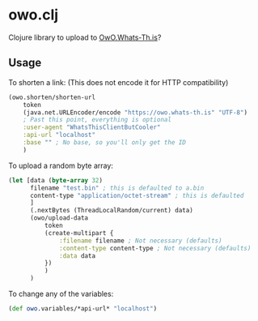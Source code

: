 # owo.clj

Clojure library to upload to [OwO.Whats-Th.is](https://whats-th.is)?

## Usage

To shorten a link: (This does not encode it for HTTP compatibility)

```clojure
(owo.shorten/shorten-url
    token
    (java.net.URLEncoder/encode "https://owo.whats-th.is" "UTF-8")
    ; Past this point, everything is optional
    :user-agent "WhatsThisClientButCooler"
    :api-url "localhost"
    :base "" ; No base, so you'll only get the ID
    )
```

To upload a random byte array:

```clojure
(let [data (byte-array 32)
      filename "test.bin" ; this is defaulted to a.bin
      content-type "application/octet-stream" ; this is defaulted
      ]
      (.nextBytes (ThreadLocalRandom/current) data)
      (owo/upload-data
          token
          (create-multipart {
              :filename filename ; Not necessary (defaults)
              :content-type content-type ; Not necessary (defaults)
              :data data
          })
          )
      )
```

To change any of the variables:
```clojure
(def owo.variables/*api-url* "localhost")
```
